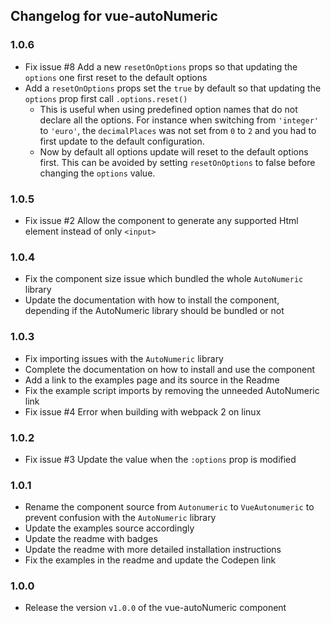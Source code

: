 ## Changelog for vue-autoNumeric

### 1.0.6
+ Fix issue #8 Add a new `resetOnOptions` props so that updating the `options` one first reset to the default options
+ Add a `resetOnOptions` props set the `true` by default so that updating the `options` prop first call `.options.reset()`
  + This is useful when using predefined option names that do not declare all the options. For instance when switching from `'integer'` to `'euro'`, the `decimalPlaces` was not set from `0` to `2` and you had to first update to the default configuration.
  + Now by default all options update will reset to the default options first. This can be avoided by setting `resetOnOptions` to false before changing the `options` value.

### 1.0.5
+ Fix issue #2 Allow the component to generate any supported Html element instead of only `<input>`

### 1.0.4
+ Fix the component size issue which bundled the whole `AutoNumeric` library
+ Update the documentation with how to install the component, depending if the AutoNumeric library should be bundled or not

### 1.0.3
+ Fix importing issues with the `AutoNumeric` library
+ Complete the documentation on how to install and use the component
+ Add a link to the examples page and its source in the Readme
+ Fix the example script imports by removing the unneeded AutoNumeric link
+ Fix issue #4 Error when building with webpack 2 on linux

### 1.0.2
+ Fix issue #3 Update the value when the `:options` prop is modified

### 1.0.1
+ Rename the component source from `Autonumeric` to `VueAutonumeric` to prevent confusion with the `AutoNumeric` library
+ Update the examples source accordingly
+ Update the readme with badges
+ Update the readme with more detailed installation instructions
+ Fix the examples in the readme and update the Codepen link

### 1.0.0
+ Release the version `v1.0.0` of the vue-autoNumeric component
